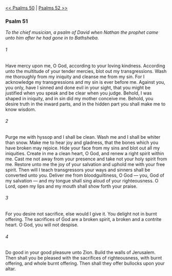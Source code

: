 [<< Psalms 50](Psalms%2050.md)  |  [Psalms 52 >>](Psalms%2052.md)

### Psalm 51

*To the chief musician, a psalm of David when Nathan the prophet came unto him after he had gone in to Bathsheba.*

###### 1
Have mercy upon me, O God, according to your loving kindness. According unto the multitude of your tender mercies, blot out my transgressions. Wash me thoroughly from my iniquity and cleanse me from my sin. For I acknowledge my transgressions and my sin is ever before me. Against you, you only, have I sinned and done evil in your sight, that you might be justified when you speak and be clear when you judge. Behold, I was shaped in iniquity, and in sin did my mother conceive me. Behold, you desire truth in the inward parts, and in the hidden part you shall make me to know wisdom.

###### 2
Purge me with hyssop and I shall be clean. Wash me and I shall be whiter than snow. Make me to hear joy and gladness, that the bones which you have broken may rejoice. Hide your face from my sins and blot out all my iniquities. Create in me a clean heart, O God, and renew a right spirit within me. Cast me not away from your presence and take not your holy spirit from me. Restore unto me the joy of your salvation and uphold me with your free spirit. Then will I teach transgressors your ways and sinners shall be converted unto you. Deliver me from bloodguiltiness, O God — you, God of my salvation — and my tongue shall sing aloud of your righteousness. O Lord, open my lips and my mouth shall show forth your praise.

###### 3
For you desire not sacrifice, else would I give it. You delight not in burnt offering. The sacrifices of God are a broken spirit, a broken and a contrite heart. O God, you will not despise.

###### 4
Do good in your good pleasure unto Zion. Build the walls of Jerusalem. Then shall you be pleased with the sacrifices of righteousness, with burnt offering, and whole burnt offering. Then shall they offer bullocks upon your altar.